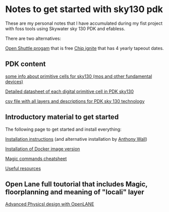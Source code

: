 # Notes to get started with sky130 pdk
These are my personal notes that I have accumulated during my fist project with foss tools using Skywater sky 130 PDK and efabless.

There are two alternatives:

[Open Shuttle progam](https://efabless.com/open_shuttle_program) that is free
[Chip ignite](https://efabless.com/) that has 4 yearly tapeout dates.

## PDK content

[some info about primitive cells for sky130 (mos and other fundamental devices)](https://diychip.org/sky130/sky130_fd_pr/cells/)

[Detailed datasheet of each digital primitive cell in PDK sky130](https://antmicro-skywater-pdk-docs.readthedocs.io/en/test-submodules-in-rtd/contents.html)

[csv file with all layers and descriptions for PDK sky 130 technology](https://antmicro-skywater-pdk-docs.readthedocs.io/en/latest/_downloads/8732cefe49e90050bd82dce54d3aa8dc/gds_layers.csv)


## Introductory material to get started
The following page to get started and install everything:

[Installation instructions](./doc/installation_manual.md) (and alternative installation by [Anthony Wall](https://anthonywall.ie/opentools/))

[Installation of Docker image version](./doc/installation_docker.md)

[Magic commands cheatsheet](./doc/magic_cheatsheet.md)

[Useful resources](./doc/Resources.md)

## Open Lane full toutorial that includes Magic, floorplanning and meaning of "locali" layer
[Advanced Physicsl design with OpenLANE](https://github.com/aasthadave9/Advanced-Physical-Design-Using-OpenLANE-Sky130)

